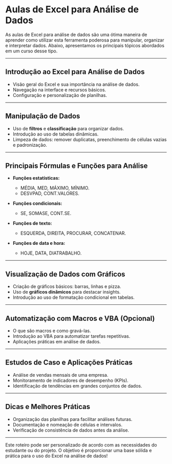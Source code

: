 # Aulas de Excel para Análise de Dados

As aulas de Excel para análise de dados são uma ótima maneira de aprender como utilizar esta ferramenta poderosa para manipular, organizar e interpretar dados. Abaixo, apresentamos os principais tópicos abordados em um curso desse tipo.

---

## Introdução ao Excel para Análise de Dados

- Visão geral do Excel e sua importância na análise de dados.  
- Navegação na interface e recursos básicos.  
- Configuração e personalização de planilhas.  

---

## Manipulação de Dados

- Uso de **filtros** e **classificação** para organizar dados.  
- Introdução ao uso de tabelas dinâmicas.  
- Limpeza de dados: remover duplicatas, preenchimento de células vazias e padronização.  

---

## Principais Fórmulas e Funções para Análise

- **Funções estatísticas:**  
  - MÉDIA, MED, MÁXIMO, MÍNIMO.  
  - DESVPAD, CONT.VALORES.  

- **Funções condicionais:**  
  - SE, SOMASE, CONT.SE.  

- **Funções de texto:**  
  - ESQUERDA, DIREITA, PROCURAR, CONCATENAR.  

- **Funções de data e hora:**  
  - HOJE, DATA, DIATRABALHO.  

---

## Visualização de Dados com Gráficos

- Criação de gráficos básicos: barras, linhas e pizza.  
- Uso de **gráficos dinâmicos** para destacar insights.  
- Introdução ao uso de formatação condicional em tabelas.  

---

## Automatização com Macros e VBA (Opcional)

- O que são macros e como gravá-las.  
- Introdução ao VBA para automatizar tarefas repetitivas.  
- Aplicações práticas em análise de dados.  

---

## Estudos de Caso e Aplicações Práticas

- Análise de vendas mensais de uma empresa.  
- Monitoramento de indicadores de desempenho (KPIs).  
- Identificação de tendências em grandes conjuntos de dados.  

---

## Dicas e Melhores Práticas

- Organização das planilhas para facilitar análises futuras.  
- Documentação e nomeação de células e intervalos.  
- Verificação de consistência de dados antes da análise.  

---

Este roteiro pode ser personalizado de acordo com as necessidades do estudante ou do projeto. O objetivo é proporcionar uma base sólida e prática para o uso do Excel na análise de dados!
